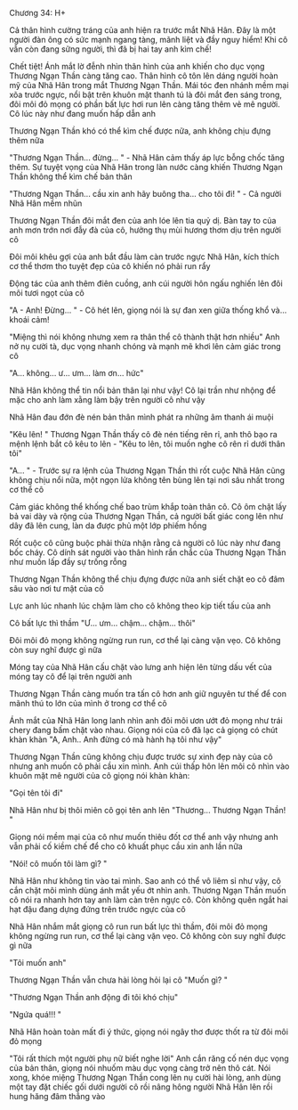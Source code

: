 




Chương 34: H+


Cả thân hình cường tráng của anh hiện ra trước mắt Nhã Hân. Đây là một người đàn ông có sức mạnh ngang tàng, mãnh liệt và đầy nguy hiểm! Khi cô vẫn còn đang sững người, thì đã bị hai tay anh kìm chế!

Chết tiệt! Ánh mắt lờ đễnh nhìn thân hình của anh khiến cho dục vọng Thương Ngạn Thần càng tăng cao. Thân hình cô tôn lên dáng người hoàn mỹ của Nhã Hân trong mắt Thương Ngạn Thần. Mái tóc đen nhánh mềm mại xõa trước ngực, nổi bật trên khuôn mặt thanh tú là đôi mắt đen sáng trong, đôi môi đỏ mọng có phần bất lực hơi run lên càng tăng thêm vẻ mê người. Cô lúc này như đang muốn hấp dẫn anh

Thương Ngạn Thần khó có thể kìm chế được nữa, anh không chịu đựng thêm nữa

"Thương Ngạn Thần... đừng... " - Nhã Hân cảm thấy áp lực bỗng chốc tăng thêm. Sự tuyệt vọng của Nhã Hân trong làn nước càng khiến Thương Ngạn Thần không thể kìm chế bản thân

"Thương Ngạn Thần... cầu xin anh hãy buông tha... cho tôi đi! " - Cả người Nhã Hân mềm nhũn

Thương Ngạn Thần đôi mắt đen của anh lóe lên tia quỷ dị. Bàn tay to của anh mơn trớn nơi đẫy đà của cô, hưởng thụ mùi hương thơm dịu trên người cô

Đôi môi khêu gợi của anh bắt đầu làm càn trước ngực Nhã Hân, kích thích cơ thể thơm tho tuyệt đẹp của cô khiến nó phải run rẩy

Động tác của anh thêm điên cuồng, anh cúi người hôn ngấu nghiến lên đôi môi tươi ngọt của cô

"A - Anh! Đừng... " - Cô hét lên, giọng nói là sự đan xen giữa thống khổ và... khoái cảm!

"Miệng thì nói không nhưng xem ra thân thể cô thành thật hơn nhiều" Anh nở nụ cười tà, dục vọng nhanh chóng và mạnh mẽ khơi lên cảm giác trong cô

"A... không... ư... ưm... làm ơn... hức"

Nhã Hân không thể tin nổi bản thân lại như vậy! Cô lại trần như nhộng để mặc cho anh làm xằng làm bậy trên người cô như vậy

Nhã Hân đau đớn đè nén bản thân mình phát ra những âm thanh ái muội

"Kêu lên! " Thương Ngạn Thần thấy cô đè nén tiếng rên rỉ, anh thô bạo ra mệnh lệnh bắt cô kêu to lên - "Kêu to lên, tôi muốn nghe cô rên rỉ dưới thân tôi"

"A... " - Trước sự ra lệnh của Thương Ngạn Thần thì rốt cuộc Nhã Hân cũng không chịu nổi nữa, một ngọn lửa không tên bùng lên tại nơi sâu nhất trong cơ thể cô

Cảm giác không thể khống chế bao trùm khắp toàn thân cô. Cô ôm chặt lấy bả vai dày và rộng của Thương Ngạn Thần, cả người bất giác cong lên như dây đã lên cung, làn da được phủ một lớp phiếm hồng

Rốt cuộc cô cũng buộc phải thừa nhận rằng cả người cô lúc này như đang bốc cháy. Cô dính sát người vào thân hình rắn chắc của Thương Ngạn Thần như muốn lấp đầy sự trống rỗng

Thương Ngạn Thần không thể chịu đựng được nữa anh siết chặt eo cô đâm sâu vào nơi tư mật của cô

Lực anh lúc nhanh lúc chậm làm cho cô không theo kịp tiết tấu của anh

Cô bất lực thì thầm "Ư... ưm... chậm... chậm... thôi"

Đôi môi đỏ mọng không ngừng run run, cơ thể lại càng vặn vẹo. Cô không còn suy nghĩ được gì nữa

Móng tay của Nhã Hân cấu chặt vào lưng anh hiện lên từng dấu vết của móng tay cô để lại trên người anh

Thương Ngạn Thần càng muốn tra tấn cô hơn anh giữ nguyên tư thế để con mãnh thú to lớn của mình ở trong cơ thể cô

Ánh mắt của Nhã Hân long lanh nhìn anh đôi môi ươn ướt đỏ mọng như trái chery đang bấm chặt vào nhau. Giọng nói của cô đã lạc cả giọng có chút khàn khàn "A, Anh.. Anh đừng có mà hành hạ tôi như vậy"

Thương Ngạn Thần cũng không chịu được trước sự xinh đẹp này của cô nhưng anh muốn cô phải cầu xin mình. Anh cúi thấp hôn lên môi cô nhìn vào khuôn mặt mê người của cô giọng nói khàn khàn:

"Gọi tên tôi đi"

Nhã Hân như bị thôi miên cô gọi tên anh lên "Thương... Thương Ngạn Thần! "

Giọng nói mềm mại của cô như muốn thiêu đốt cơ thể anh vậy nhưng anh vẫn phải cố kiềm chế để cho cô khuất phục cầu xin anh lần nữa

"Nói! cô muốn tôi làm gì? "

Nhã Hân như không tin vào tai mình. Sao anh có thể vô liêm sỉ như vậy, cô cắn chặt môi mình dùng ánh mắt yếu ớt nhìn anh. Thương Ngạn Thần muốn cô nói ra nhanh hơn tay anh làm càn trên ngực cô. Còn không quên ngắt hai hạt đậu đang dựng đứng trên trước ngực của cô

Nhã Hân nhắm mắt giọng cô run run bất lực thì thầm, đôi môi đỏ mọng không ngừng run run, cơ thể lại càng vặn vẹo. Cô không còn suy nghĩ được gì nữa

"Tôi muốn anh"

Thương Ngạn Thần vẫn chưa hài lòng hỏi lại cô "Muốn gì? "

"Thương Ngạn Thần anh động đi tôi khó chịu"

"Ngứa quá!!! "

Nhã Hân hoàn toàn mất đi ý thức, giọng nói ngây thơ được thốt ra từ đôi môi đỏ mọng

"Tôi rất thích một người phụ nữ biết nghe lời" Anh cắn răng cố nén dục vọng của bản thân, giọng nói nhuốm màu dục vọng càng trở nên thô cát. Nói xong, khóe miệng Thương Ngạn Thần cong lên nụ cười hài lòng, anh dùng một tay đặt chiếc gối dưới người cô rồi nâng hông người Nhã Hân lên rồi hung hăng đâm thẳng vào




